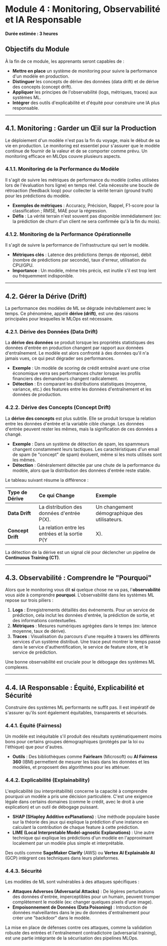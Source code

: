 # Module 4 : Monitoring, Observabilité et IA Responsable

**Durée estimée : 3 heures**

## Objectifs du Module

À la fin de ce module, les apprenants seront capables de :

- **Mettre en place** un système de monitoring pour suivre la performance d'un modèle en production.
- **Distinguer** les concepts de dérive des données (data drift) et de dérive des concepts (concept drift).
- **Appliquer** les principes de l'observabilité (logs, métriques, traces) aux systèmes ML.
- **Intégrer** des outils d'explicabilité et d'équité pour construire une IA plus responsable.

---

## 4.1. Monitoring : Garder un Œil sur la Production

Le déploiement d'un modèle n'est pas la fin du voyage, mais le début de sa vie en production. Le monitoring est essentiel pour s'assurer que le modèle continue de fournir de la valeur et de se comporter comme prévu. Un monitoring efficace en MLOps couvre plusieurs aspects.

### 4.1.1. Monitoring de la Performance du Modèle

Il s'agit de suivre les métriques de performance du modèle (celles utilisées lors de l'évaluation hors ligne) en temps réel. Cela nécessite une boucle de rétroaction (feedback loop) pour collecter la vérité terrain (ground truth) pour les prédictions du modèle.

- **Exemples de métriques** : Accuracy, Précision, Rappel, F1-score pour la classification ; RMSE, MAE pour la régression.
- **Défis** : La vérité terrain n'est souvent pas disponible immédiatement (ex: la prédiction de churn d'un client ne sera confirmée qu'à la fin du mois).

### 4.1.2. Monitoring de la Performance Opérationnelle

Il s'agit de suivre la performance de l'infrastructure qui sert le modèle.

- **Métriques clés** : Latence des prédictions (temps de réponse), débit (nombre de prédictions par seconde), taux d'erreur, utilisation du CPU/GPU.
- **Importance** : Un modèle, même très précis, est inutile s'il est trop lent ou fréquemment indisponible.

---

## 4.2. Gérer la Dérive (Drift)

La performance des modèles de ML se dégrade inévitablement avec le temps. Ce phénomène, appelé **dérive (drift)**, est une des raisons principales pour lesquelles le MLOps est nécessaire.

### 4.2.1. Dérive des Données (Data Drift)

La **dérive des données** se produit lorsque les propriétés statistiques des données d'entrée en production changent par rapport aux données d'entraînement. Le modèle est alors confronté à des données qu'il n'a jamais vues, ce qui peut dégrader ses performances.

- **Exemple** : Un modèle de scoring de crédit entraîné avant une crise économique verra ses performances chuter lorsque les profils financiers des demandeurs changent radicalement.
- **Détection** : En comparant les distributions statistiques (moyenne, variance, etc.) des features entre les données d'entraînement et les données de production.

### 4.2.2. Dérive des Concepts (Concept Drift)

La **dérive des concepts** est plus subtile. Elle se produit lorsque la relation entre les données d'entrée et la variable cible change. Les données d'entrée peuvent rester les mêmes, mais la signification de ces données a changé.

- **Exemple** : Dans un système de détection de spam, les spammeurs changent constamment leurs tactiques. Les caractéristiques d'un email de spam (le "concept" de spam) évoluent, même si les mots utilisés sont les mêmes.
- **Détection** : Généralement détectée par une chute de la performance du modèle, alors que la distribution des données d'entrée reste stable.

Le tableau suivant résume la différence :

| Type de Dérive | Ce qui Change | Exemple |
| :--- | :--- | :--- |
| **Data Drift** | La distribution des données d'entrée P(X). | Un changement démographique des utilisateurs. |
| **Concept Drift**| La relation entre les entrées et la sortie P(Y|X). | Un changement dans les préférences des consommateurs. |

La détection de la dérive est un signal clé pour déclencher un pipeline de **Continuous Training (CT)**.

---

## 4.3. Observabilité : Comprendre le "Pourquoi"

Alors que le monitoring vous dit **si** quelque chose ne va pas, l'**observabilité** vous aide à comprendre **pourquoi**. L'observabilité dans les systèmes ML repose sur trois piliers :

1.  **Logs** : Enregistrements détaillés des événements. Pour un service de prédiction, cela inclut les données d'entrée, la prédiction de sortie, et des informations contextuelles.
2.  **Métriques** : Mesures numériques agrégées dans le temps (ex: latence moyenne, taux de dérive).
3.  **Traces** : Visualisation du parcours d'une requête à travers les différents services d'un système distribué. Une trace peut montrer le temps passé dans le service d'authentification, le service de feature store, et le service de prédiction.

Une bonne observabilité est cruciale pour le débogage des systèmes ML complexes.

---

## 4.4. IA Responsable : Équité, Explicabilité et Sécurité

Construire des systèmes ML performants ne suffit pas. Il est impératif de s'assurer qu'ils sont également équitables, transparents et sécurisés.

### 4.4.1. Équité (Fairness)

Un modèle est inéquitable s'il produit des résultats systématiquement moins bons pour certains groupes démographiques (protégés par la loi ou l'éthique) que pour d'autres.

- **Outils** : Des bibliothèques comme **Fairlearn** (Microsoft) ou **AI Fairness 360** (IBM) permettent de mesurer les biais dans les données et les modèles, et proposent des algorithmes pour les atténuer.

### 4.4.2. Explicabilité (Explainability)

L'explicabilité (ou interprétabilité) concerne la capacité à comprendre pourquoi un modèle a pris une décision particulière. C'est une exigence légale dans certains domaines (comme le crédit, avec le droit à une explication) et un outil de débogage puissant.

- **SHAP (SHapley Additive exPlanations)** : Une méthode populaire basée sur la théorie des jeux qui explique la prédiction d'une instance en calculant la contribution de chaque feature à cette prédiction.
- **LIME (Local Interpretable Model-agnostic Explanations)** : Une autre technique qui explique les prédictions d'un modèle en l'approximant localement par un modèle plus simple et interprétable.

Des outils comme **SageMaker Clarify** (AWS) ou **Vertex AI Explainable AI** (GCP) intègrent ces techniques dans leurs plateformes.

### 4.4.3. Sécurité

Les modèles de ML sont vulnérables à des attaques spécifiques :

- **Attaques Adverses (Adversarial Attacks)** : De légères perturbations des données d'entrée, imperceptibles pour un humain, peuvent tromper complètement le modèle (ex: changer quelques pixels d'une image).
- **Empoisonnement de Données (Data Poisoning)** : Introduction de données malveillantes dans le jeu de données d'entraînement pour créer une "backdoor" dans le modèle.

La mise en place de défenses contre ces attaques, comme la validation robuste des entrées et l'entraînement contradictoire (adversarial training), est une partie intégrante de la sécurisation des pipelines MLOps.

